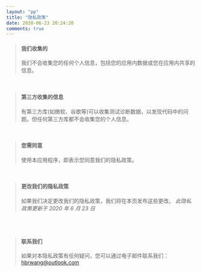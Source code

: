 ```yaml
---
layout: "pp"
title: "隐私政策"
date: 2020-06-23 20:24:20
comments: true
---
```


> #### 我们收集的
>
> 我们不会收集您的任何个人信息，包括您的应用内数据或您在应用内共享的信息。

<br>

> #### 第三方收集的信息
>
> 有第三方库(如微软、谷歌等)可以收集测试诊断数据，以发现代码中的问题。但任何第三方库都不会收集您的个人信息。

<br>

> #### 您需同意
>
> 使用本应用程序，即表示您同意我们的隐私政策。

<br>

> #### 更改我们的隐私政策
>
> 如果我们决定更改我们的隐私政策，我们将在本页发布这些更改。
> _此隐私政策更新于 2020 年 6 月 23 日_

<br>
<br>

> #### 联系我们
>
> 如果对本隐私政策有任何疑问，您可以通过电子邮件联系我们：[hbrwang@outlook.com](mailto:hbrwang@outlook.com "Email")
